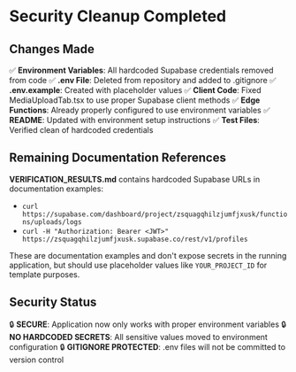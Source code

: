 # Security Cleanup Completed

## Changes Made

✅ **Environment Variables**: All hardcoded Supabase credentials removed from code
✅ **.env File**: Deleted from repository and added to .gitignore
✅ **.env.example**: Created with placeholder values
✅ **Client Code**: Fixed MediaUploadTab.tsx to use proper Supabase client methods
✅ **Edge Functions**: Already properly configured to use environment variables
✅ **README**: Updated with environment setup instructions
✅ **Test Files**: Verified clean of hardcoded credentials

## Remaining Documentation References

**VERIFICATION_RESULTS.md** contains hardcoded Supabase URLs in documentation examples:
- `curl https://supabase.com/dashboard/project/zsquagqhilzjumfjxusk/functions/uploads/logs`
- `curl -H "Authorization: Bearer <JWT>" https://zsquagqhilzjumfjxusk.supabase.co/rest/v1/profiles`

These are documentation examples and don't expose secrets in the running application, but should use placeholder values like `YOUR_PROJECT_ID` for template purposes.

## Security Status

🔒 **SECURE**: Application now only works with proper environment variables
🔒 **NO HARDCODED SECRETS**: All sensitive values moved to environment configuration
🔒 **GITIGNORE PROTECTED**: .env files will not be committed to version control
